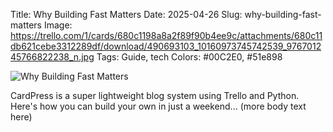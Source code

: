 Title: Why Building Fast Matters
Date: 2025-04-26
Slug: why-building-fast-matters
Image: https://trello.com/1/cards/680c1198a8a2f89f90b4ee9c/attachments/680c11db621cebe3312289df/download/490693103_10160973745742539_976701245766822238_n.jpg
Tags: Guide, tech
Colors: #00C2E0, #51e898

![Why Building Fast Matters](https://trello.com/1/cards/680c1198a8a2f89f90b4ee9c/attachments/680c11db621cebe3312289df/download/490693103_10160973745742539_976701245766822238_n.jpg)

CardPress is a super lightweight blog system using Trello and Python.
Here's how you can build your own in just a weekend...
(more body text here)